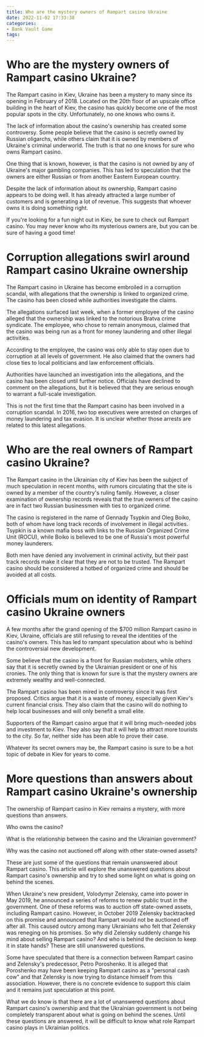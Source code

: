 ```yaml
---
title: Who are the mystery owners of Rampart casino Ukraine
date: 2022-11-02 17:33:38
categories:
- Bank Vault Game
tags:
---
```



#  Who are the mystery owners of Rampart casino Ukraine?

The Rampart casino in Kiev, Ukraine has been a mystery to many since its opening in February of 2018. Located on the 20th floor of an upscale office building in the heart of Kiev, the casino has quickly become one of the most popular spots in the city. Unfortunately, no one knows who owns it.

The lack of information about the casino's ownership has created some controversy. Some people believe that the casino is secretly owned by Russian oligarchs, while others claim that it is owned by members of Ukraine's criminal underworld. The truth is that no one knows for sure who owns Rampart casino.

One thing that is known, however, is that the casino is not owned by any of Ukraine's major gambling companies. This has led to speculation that the owners are either Russian or from another Eastern European country.

Despite the lack of information about its ownership, Rampart casino appears to be doing well. It has already attracted a large number of customers and is generating a lot of revenue. This suggests that whoever owns it is doing something right.

If you're looking for a fun night out in Kiev, be sure to check out Rampart casino. You may never know who its mysterious owners are, but you can be sure of having a good time!

#  Corruption allegations swirl around Rampart casino Ukraine ownership

The Rampart casino in Ukraine has become embroiled in a corruption scandal, with allegations that the ownership is linked to organized crime. The casino has been closed while authorities investigate the claims.

The allegations surfaced last week, when a former employee of the casino alleged that the ownership was linked to the notorious Bratva crime syndicate. The employee, who chose to remain anonymous, claimed that the casino was being run as a front for money laundering and other illegal activities.

According to the employee, the casino was only able to stay open due to corruption at all levels of government. He also claimed that the owners had close ties to local politicians and law enforcement officials.

Authorities have launched an investigation into the allegations, and the casino has been closed until further notice. Officials have declined to comment on the allegations, but it is believed that they are serious enough to warrant a full-scale investigation.

This is not the first time that the Rampart casino has been involved in a corruption scandal. In 2016, two top executives were arrested on charges of money laundering and tax evasion. It is unclear whether those arrests are related to this latest allegations.

#  Who are the real owners of Rampart casino Ukraine?

The Rampart casino in the Ukrainian city of Kiev has been the subject of much speculation in recent months, with rumors circulating that the site is owned by a member of the country's ruling family. However, a closer examination of ownership records reveals that the true owners of the casino are in fact two Russian businessmen with ties to organized crime.

The casino is registered in the name of Gennady Tsypkin and Oleg Boiko, both of whom have long track records of involvement in illegal activities. Tsypkin is a known mafia boss with links to the Russian Organized Crime Unit (ROCU), while Boiko is believed to be one of Russia's most powerful money launderers.

Both men have denied any involvement in criminal activity, but their past track records make it clear that they are not to be trusted. The Rampart casino should be considered a hotbed of organized crime and should be avoided at all costs.

#  Officials mum on identity of Rampart casino Ukraine owners

A few months after the grand opening of the $700 million Rampart casino in Kiev, Ukraine, officials are still refusing to reveal the identities of the casino's owners. This has led to rampant speculation about who is behind the controversial new development.

Some believe that the casino is a front for Russian mobsters, while others say that it is secretly owned by the Ukrainian president or one of his cronies. The only thing that is known for sure is that the mystery owners are extremely wealthy and well-connected.

The Rampart casino has been mired in controversy since it was first proposed. Critics argue that it is a waste of money, especially given Kiev's current financial crisis. They also claim that the casino will do nothing to help local businesses and will only benefit a small elite.

Supporters of the Rampart casino argue that it will bring much-needed jobs and investment to Kiev. They also say that it will help to attract more tourists to the city. So far, neither side has been able to prove their case.

Whatever its secret owners may be, the Rampart casino is sure to be a hot topic of debate in Kiev for years to come.

#  More questions than answers about Rampart casino Ukraine's ownership

The ownership of Rampart casino in Kiev remains a mystery, with more questions than answers.

Who owns the casino?

What is the relationship between the casino and the Ukrainian government?

Why was the casino not auctioned off along with other state-owned assets?

These are just some of the questions that remain unanswered about Rampart casino.
This article will explore the unanswered questions about Rampart casino's ownership and try to shed some light on what is going on behind the scenes.

When Ukraine's new president, Volodymyr Zelensky, came into power in May 2019, he announced a series of reforms to renew public trust in the government. One of these reforms was to auction off state-owned assets, including Rampart casino. 
However, in October 2019 Zelensky backtracked on this promise and announced that Rampart would not be auctioned off after all. This caused outcry among many Ukrainians who felt that Zelensky was reneging on his promises. 
So why did Zelensky suddenly change his mind about selling Rampart casino? And who is behind the decision to keep it in state hands? These are still unanswered questions.

Some have speculated that there is a connection between Rampart casino and Zelensky's predecessor, Petro Poroshenko. It is alleged that Poroshenko may have been keeping Rampart casino as a "personal cash cow" and that Zelensky is now trying to distance himself from this association. 
However, there is no concrete evidence to support this claim and it remains just speculation at this point. 

What we do know is that there are a lot of unanswered questions about Rampart casino's ownership and that the Ukrainian government is not being completely transparent about what is going on behind the scenes. Until these questions are answered, it will be difficult to know what role Rampart casino plays in Ukrainian politics.